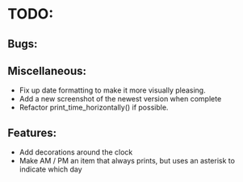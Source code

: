 # TODO:

## Bugs:

## Miscellaneous:
* Fix up date formatting to make it more visually pleasing.
* Add a new screenshot of the newest version when complete
* Refactor print_time_horizontally() if possible.

## Features:
* Add decorations around the clock
* Make AM / PM an item that always prints, but uses an asterisk to indicate which day

